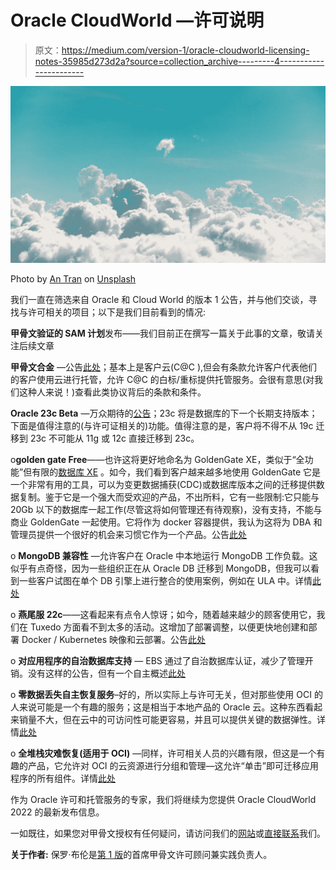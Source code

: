 # Oracle CloudWorld —许可说明

> 原文：<https://medium.com/version-1/oracle-cloudworld-licensing-notes-35985d273d2a?source=collection_archive---------4----------------------->

![](img/f33a0e0913922c724dabf0897d0c53ca.png)

Photo by [An Tran](https://unsplash.com/@vinhan?utm_source=unsplash&utm_medium=referral&utm_content=creditCopyText) on [Unsplash](https://unsplash.com/s/photos/cloud-computing?utm_source=unsplash&utm_medium=referral&utm_content=creditCopyText)

我们一直在筛选来自 Oracle 和 Cloud World 的版本 1 公告，并与他们交谈，寻找与许可相关的项目；以下是我们目前看到的情况:

**甲骨文验证的 SAM 计划**发布——我们目前正在撰写一篇关于此事的文章，敬请关注后续文章

**甲骨文合金** —公告[此处](https://www.oracle.com/news/announcement/ocw-oracle-alloy-brings-power-of-cloud-to-masses-2022-10-18/)；基本上是客户云(C@C ),但会有条款允许客户代表他们的客户使用云进行托管，允许 C@C 的白标/重标提供托管服务。会很有意思(对我们这种人来说！)查看此类协议背后的条款和条件。

**Oracle 23c Beta** —万众期待的[公告](https://www.oracle.com/news/announcement/ocw-database-innovations-simplify-development-enhance-protection-2022-10-18/)；23c 将是数据库的下一个长期支持版本；下面是值得注意的(与许可证相关的)功能。值得注意的是，客户将不得不从 19c 迁移到 23c 不可能从 11g 或 12c 直接迁移到 23c。

o**golden gate Free**——也许这将更好地命名为 GoldenGate XE，类似于“全功能”但有限的[数据库 XE](https://www.linkedin.com/pulse/oracle-21c-xe-free-database-released-paul-bullen/) 。如今，我们看到客户越来越多地使用 GoldenGate 它是一个非常有用的工具，可以为变更数据捕获(CDC)或数据库版本之间的迁移提供数据复制。鉴于它是一个强大而受欢迎的产品，不出所料，它有一些限制:它只能与 20Gb 以下的数据库一起工作(尽管这将如何管理还有待观察)，没有支持，不能与商业 GoldenGate 一起使用。它将作为 docker 容器提供，我认为这将为 DBA 和管理员提供一个很好的机会来习惯它作为一个产品。公告[此处](https://blogs.oracle.com/dataintegration/post/oracle-goldengate-free)

o **MongoDB 兼容性** —允许客户在 Oracle 中本地运行 MongoDB 工作负载。这似乎有点奇怪，因为一些组织正在从 Oracle DB 迁移到 MongoDB，但我可以看到一些客户试图在单个 DB 引擎上进行整合的使用案例，例如在 ULA 中。详情[此处](https://blogs.oracle.com/database/post/installing-database-api-for-mongodb-for-any-oracle-database)

o **燕尾服 22c**——这看起来有点令人惊讶；如今，随着越来越少的顾客使用它，我们在 Tuxedo 方面看不到太多的活动。这增加了部署调整，以便更快地创建和部署 Docker / Kubernetes 映像和云部署。公告[此处](https://blogs.oracle.com/database/post/announcing-oracle-tuxedo-22c)

o **对应用程序的自治数据库支持** — EBS 通过了自治数据库认证，减少了管理开销。没有这样的公告，但有一个自主概述[此处](https://www.oracle.com/autonomous-database/tools)

o **零数据丢失自主恢复服务**–好的，所以实际上与许可无关，但对那些使用 OCI 的人来说可能是一个有趣的服务；这是相当于本地产品的 Oracle 云。这种东西看起来销量不大，但在云中的可访问性可能更容易，并且可以提供关键的数据弹性。详情[此处](https://blogs.oracle.com/maa/post/introducing-recovery-service)

o **全堆栈灾难恢复(适用于 OCI)** —同样，许可相关人员的兴趣有限，但这是一个有趣的产品，它允许对 OCI 的云资源进行分组和管理—这允许“单击”即可迁移应用程序的所有组件。详情[此处](https://www.oracle.com/cloud/full-stack-disaster-recovery/)

作为 Oracle 许可和托管服务的专家，我们将继续为您提供 Oracle CloudWorld 2022 的最新发布信息。

一如既往，如果您对甲骨文授权有任何疑问，请访问我们的[网站](https://www.version1.com/it-service/software-asset-management/)或[直接联系](https://www.version1.com/contact/)我们。

**关于作者:** 保罗·布伦是[第 1 版](https://www.version1.com/)的首席甲骨文许可顾问兼实践负责人。